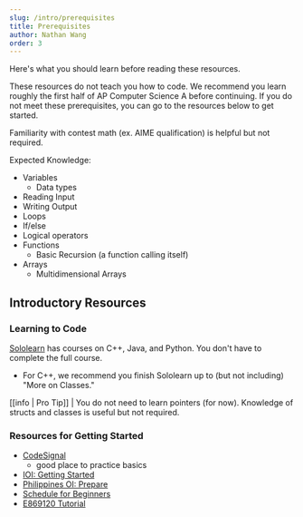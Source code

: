 ```yaml
---
slug: /intro/prerequisites
title: Prerequisites
author: Nathan Wang
order: 3
---
```


Here's what you should learn before reading these resources.

<!-- END DESCRIPTION -->
 
These resources do not teach you how to code. We recommend you learn roughly the first half of AP Computer Science A before continuing. If you do not meet these prerequisites, you can go to the resources below to get started.

Familiarity with contest math (ex. AIME qualification) is helpful but not required.

Expected Knowledge:

- Variables
  - Data types
- Reading Input
- Writing Output
- Loops
- If/else
- Logical operators
- Functions
  - Basic Recursion (a function calling itself)
- Arrays
  - Multidimensional Arrays

## Introductory Resources

### Learning to Code

[Sololearn](https://www.sololearn.com/) has courses on C++, Java, and Python. You don't have to complete the full course.

 - For C++, we recommend you finish Sololearn up to (but not including) "More on Classes."

[[info | Pro Tip]]
| You do not need to learn pointers (for now). Knowledge of structs and classes is useful but not required.

### Resources for Getting Started

  - [CodeSignal](https://codesignal.com/)
    - good place to practice basics
  - [IOI: Getting Started](https://ioinformatics.org/page/getting-started/14)
  - [Philippines OI: Prepare](https://noi.ph/prepare/)
  - [Schedule for Beginners](https://www.quora.com/What-is-a-good-schedule-to-follow-for-becoming-better-at-competitive-programming-for-beginners)
  - [E869120 Tutorial](http://codeforces.com/blog/entry/53341)